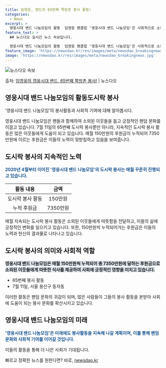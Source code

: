 ```yaml
---
title: 임영웅, 밴드의 65번째 쪽방촌 봉사 활동!
categories:
  - News
excerpt: >
  영웅시대 밴드 나눔모임의 활동  임영웅 팬클럽 '영웅시대 밴드 나눔모임'은 사회적으로 소외된 이웃들과 함께하…
feature_text: >
  ## 뉴스다오 실시간 뉴스 속보입니다.

  영웅시대 밴드 나눔모임의 활동  임영웅 팬클럽 '영웅시대 밴드 나눔모임'은 사회적으로 소외된 이웃들과 함께하…
feature_image: 'https://newsdao.kr/res/images/meta/newsdao_breakingnews.jpg'
image: 'https://newsdao.kr/res/images/meta/newsdao_breakingnews.jpg'
---
```


![뉴스다오 속보](https://newsdao.kr/res/images/meta/newsdao_breakingnews.jpg)

<p>출처: <a href="https://newsdao.kr/4780" rel="dofollow">임영웅의 영웅시대 밴드, 65번째 쪽방촌 봉사!</a> | 뉴스다오</p>

<h2 data-ke-size="size26">영웅시대 밴드 나눔모임의 활동도시락 봉사</h2>
'영웅시대 밴드 나눔모임'의 봉사활동과 사회적 기여에 대해 알아봅시다.

<p data-ke-size="size16">영웅시대 밴드 나눔모임은 팬들과 함께하여 소외된 이웃들을 돕고 긍정적인 팬덤 문화를 이끌고 있습니다. 7월 11일의 65번째 도시락 봉사뿐만 아니라, 지속적인 도시락 봉사 활동은 많은 이웃들에게 도움이 되고 있습니다. 매월 150만원의 후원금이 누적되어 7350만원에 이르는 후원금은 이들의 노력이 뒷받침하고 있음을 보여줍니다.</p>

<h2 data-ke-size="size26">도시락 봉사의 지속적인 노력</h2>
<b><span style="color: #1a5490;">2020년 4월부터 이어진 '영웅시대 밴드 나눔모임'의 도시락 봉사는 매월 꾸준히 진행되고 있습니다.</span></b> 

<table>
<thead>
<tr>
<th style="text-align: center;">활동 내용</th>
<th style="text-align: center;">금액</th>
</tr>
</thead>
<tbody>
<tr>
<td style="text-align: center;">도시락 봉사 활동</td>
<td style="text-align: center;">150만원</td>
</tr>
<tr>
<td style="text-align: center;">누적 후원금</td>
<td style="text-align: center;">7350만원</td>
</tr>
</tbody>
</table>

<p data-ke-size="size16">매월 지속되는 도시락 봉사 활동은 소외된 이웃들에게 따뜻함을 전달하고, 이들의 삶에 긍정적인 변화를 일으키고 있습니다. 또한, 150만원씩 누적되어가는 후원금은 이들의 노력과 헌신의 결과물로 나타나고 있습니다.</p>

<h2 data-ke-size="size26">도시락 봉사의 의미와 사회적 역할</h2>
<b><span style="background-color: #21538527;">영웅시대 밴드 나눔모임은 매월 150만원씩 누적되어 총 7350만원에 달하는 후원금으로 소외된 이웃들에게 따뜻한 식사를 제공하여 사회에 긍정적인 영향을 미치고 있습니다.</span></b> 

<ul>
<li>65번째 봉사 활동</li>
<li>7월 11일, 서울 용산구 동자동</li>
</ul>

<p data-ke-size="size16">이러한 활동은 팬덤 문화의 귀감이 되며, 많은 사람들이 그들의 봉사 활동을 본받아 사회에 도움이 되는 봉사 문화를 확산시키고 있습니다.</p>

<h2 data-ke-size="size26">영웅시대 밴드 나눔모임의 미래</h2>
<b><span style="color: #1a5490;">'영웅시대 밴드 나눔모임'은 미래에도 봉사활동을 지속해 나갈 계획이며, 이를 통해 팬덤 문화와 사회적 기여를 이어갈 것입니다.</span></b> 

<p data-ke-size="size16">이들의 활동을 통해 더 나은 사회가 기대됩니다.</p>
 

빠르고 정확한 뉴스를 원한다면? 바로, <a href="https://newsdao.kr" rel="dofollow">newsdao.kr</a>


